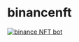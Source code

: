 # binancenft

[![binance NFT bot](https://user-images.githubusercontent.com/4492335/149945039-7a6a3da0-5d82-49b0-9ffd-47d032fdec83.png)](https://youtu.be/vgrK8kjZuB4)
